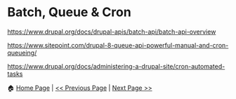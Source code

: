 # Batch, Queue & Cron  #


https://www.drupal.org/docs/drupal-apis/batch-api/batch-api-overview

https://www.sitepoint.com/drupal-8-queue-api-powerful-manual-and-cron-queueing/

https://www.drupal.org/docs/administering-a-drupal-site/cron-automated-tasks

:house: [Home Page](README.md) | [<< Previous Page](database.md) | [Next Page >>](phpunit.md)
